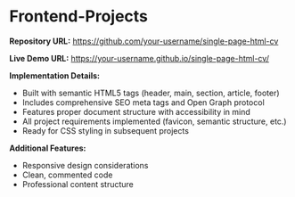 # Frontend-Projects
**Repository URL:** 
https://github.com/your-username/single-page-html-cv

**Live Demo URL:**
https://your-username.github.io/single-page-html-cv/

**Implementation Details:**
- Built with semantic HTML5 tags (header, main, section, article, footer)
- Includes comprehensive SEO meta tags and Open Graph protocol
- Features proper document structure with accessibility in mind
- All project requirements implemented (favicon, semantic structure, etc.)
- Ready for CSS styling in subsequent projects

**Additional Features:**
- Responsive design considerations
- Clean, commented code
- Professional content structure